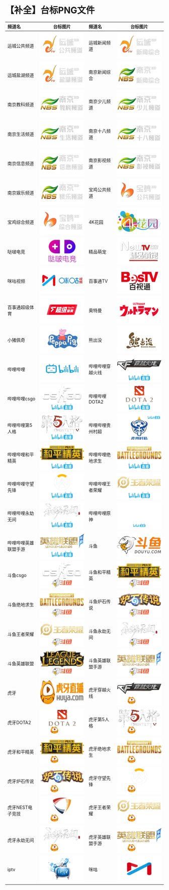 # 【补全】台标PNG文件
|频道名|台标图片|频道名|台标图片|
|:---|:---:|:---|:---:|
|运城公共频道|<img src="https://raw.githubusercontent.com/liuyilong80880/tvlog/main/img/ycgg.png">|运城新闻频道|<img src="https://raw.githubusercontent.com/liuyilong80880/tvlog/main/img/ycxw.png">|
|运城盐湖频道|<img src="https://raw.githubusercontent.com/liuyilong80880/tvlog/main/img/ycyh.png">|南京新闻综合|<img src="https://raw.githubusercontent.com/liuyilong80880/tvlog/main/img/nanjing01.png">|
|南京教科频道|<img src="https://raw.githubusercontent.com/liuyilong80880/tvlog/main/img/nanjing02.png">|南京少儿频道|<img src="https://raw.githubusercontent.com/liuyilong80880/tvlog/main/img/nanjing03.png">|
|南京生活频道|<img src="https://raw.githubusercontent.com/liuyilong80880/tvlog/main/img/nanjing04.png">|南京十八频道|<img src="https://raw.githubusercontent.com/liuyilong80880/tvlog/main/img/nanjing05.png">|
|南京信息频道|<img src="https://raw.githubusercontent.com/liuyilong80880/tvlog/main/img/nanjing06.png">|南京影视频道|<img src="https://raw.githubusercontent.com/liuyilong80880/tvlog/main/img/nanjing07.png">|
|南京娱乐频道|<img src="https://raw.githubusercontent.com/liuyilong80880/tvlog/main/img/nanjing08.png">|宝鸡公共频道|<img src="https://raw.githubusercontent.com/liuyilong80880/tvlog/main/img/bjgg.png">|
|宝鸡综合频道|<img src="https://raw.githubusercontent.com/liuyilong80880/tvlog/main/img/bjzh.png">|4K花园|<img src="https://raw.githubusercontent.com/liuyilong80880/tvlog/main/img/4khuayuan.png">|
|哒啵电竞|<img src="https://raw.githubusercontent.com/liuyilong80880/tvlog/main/img/dbdj.png">|精品萌宠|<img src="https://raw.githubusercontent.com/liuyilong80880/tvlog/main/img/NewTV35.png">|
|咪咕视频|<img src="https://raw.githubusercontent.com/liuyilong80880/tvlog/main/img/migushipin.png">|百事通TV|<img src="https://raw.githubusercontent.com/liuyilong80880/tvlog/main/img/bestv.png">|
|百事通超级体育|<img src="https://raw.githubusercontent.com/liuyilong80880/tvlog/main/img/bestv01.png">|奥特曼|<img src="https://raw.githubusercontent.com/liuyilong80880/tvlog/main/img/atm.png">|
|小猪佩奇|<img src="https://raw.githubusercontent.com/liuyilong80880/tvlog/main/img/xzpq.png">|熊出没|<img src="https://raw.githubusercontent.com/liuyilong80880/tvlog/main/img/xcm.png">|
|哔哩哔哩|<img src="https://raw.githubusercontent.com/liuyilong80880/tvlog/main/img/bilibili.png">|哔哩哔哩穿越火线|<img src="https://raw.githubusercontent.com/liuyilong80880/tvlog/main/img/bilibilicyhx.png">|
|哔哩哔哩csgo|<img src="https://raw.githubusercontent.com/liuyilong80880/tvlog/main/img/bilibilicsgo.png">|哔哩哔哩DOTA2|<img src="https://raw.githubusercontent.com/liuyilong80880/tvlog/main/img/bilibilidota2.png">|
|哔哩哔哩第5人格|<img src="https://raw.githubusercontent.com/liuyilong80880/tvlog/main/img/bilibilidwrg.png">|哔哩哔哩贵州村超|<img src="https://raw.githubusercontent.com/liuyilong80880/tvlog/main/img/bilibiligzcc.png">|
|哔哩哔哩和平精英|<img src="https://raw.githubusercontent.com/liuyilong80880/tvlog/main/img/bilibilihpjy.png">|哔哩哔哩绝地求生|<img src="https://raw.githubusercontent.com/liuyilong80880/tvlog/main/img/bilibilijdqs.png">|
|哔哩哔哩守望先锋|<img src="https://raw.githubusercontent.com/liuyilong80880/tvlog/main/img/bilibiliswxf.png">|哔哩哔哩王者荣耀|<img src="https://raw.githubusercontent.com/liuyilong80880/tvlog/main/img/bilibiliwzry.png">|
|哔哩哔哩永劫无间|<img src="https://raw.githubusercontent.com/liuyilong80880/tvlog/main/img/bilibiliyjwj.png">|哔哩哔哩原神|<img src="https://raw.githubusercontent.com/liuyilong80880/tvlog/main/img/bilibiliys.png">|
|哔哩哔哩英雄联盟手游|<img src="https://raw.githubusercontent.com/liuyilong80880/tvlog/main/img/bilibiliyxlmsy.png">|斗鱼|<img src="https://raw.githubusercontent.com/liuyilong80880/tvlog/main/img/douyu.png">|
|斗鱼csgo|<img src="https://raw.githubusercontent.com/liuyilong80880/tvlog/main/img/douyucsgo.png">|斗鱼和平精英|<img src="https://raw.githubusercontent.com/liuyilong80880/tvlog/main/img/douyuhpjy.png">|
|斗鱼绝地求生|<img src="https://raw.githubusercontent.com/liuyilong80880/tvlog/main/img/douyujdqs.png">|斗鱼炉石传说|<img src="https://raw.githubusercontent.com/liuyilong80880/tvlog/main/img/douyulscs.png">|
|斗鱼王者荣耀|<img src="https://raw.githubusercontent.com/liuyilong80880/tvlog/main/img/douyuwzry.png">|斗鱼永劫无间|<img src="https://raw.githubusercontent.com/liuyilong80880/tvlog/main/img/douyuyjwj.png">|
|斗鱼英雄联盟|<img src="https://raw.githubusercontent.com/liuyilong80880/tvlog/main/img/douyuyxlm.png">|斗鱼英雄联盟手游|<img src="https://raw.githubusercontent.com/liuyilong80880/tvlog/main/img/douyuyxlmsy.png">|
|虎牙|<img src="https://raw.githubusercontent.com/liuyilong80880/tvlog/main/img/huya.png">|虎牙穿越火线|<img src="https://raw.githubusercontent.com/liuyilong80880/tvlog/main/img/huyacyhx.png">|
|虎牙DOTA2|<img src="https://raw.githubusercontent.com/liuyilong80880/tvlog/main/img/huyadota2.png">|虎牙第5人格|<img src="https://raw.githubusercontent.com/liuyilong80880/tvlog/main/img/huyadwrg.png">|
|虎牙和平精英|<img src="https://raw.githubusercontent.com/liuyilong80880/tvlog/main/img/huyahpjy.png">|虎牙绝地求生|<img src="https://raw.githubusercontent.com/liuyilong80880/tvlog/main/img/huyajdqs.png">|
|虎牙炉石传说|<img src="https://raw.githubusercontent.com/liuyilong80880/tvlog/main/img/huyalscs.png">|虎牙守望先锋|<img src="https://raw.githubusercontent.com/liuyilong80880/tvlog/main/img/huyaswxf.png">|
|虎牙NEST电子竞技|<img src="https://raw.githubusercontent.com/liuyilong80880/tvlog/main/img/huyanest.png">|虎牙王者荣耀|<img src="https://raw.githubusercontent.com/liuyilong80880/tvlog/main/img/huyawzry.png">|
|虎牙永劫无间|<img src="https://raw.githubusercontent.com/liuyilong80880/tvlog/main/img/huyayjwj.png">|虎牙英雄联盟手游|<img src="https://raw.githubusercontent.com/liuyilong80880/tvlog/main/img/huyayxlmsy.png">|
|iptv|<img src="https://raw.githubusercontent.com/liuyilong80880/tvlog/main/img/iptv.png">|咪咕|<img src="https://raw.githubusercontent.com/liuyilong80880/tvlog/main/img/migu.png">|
